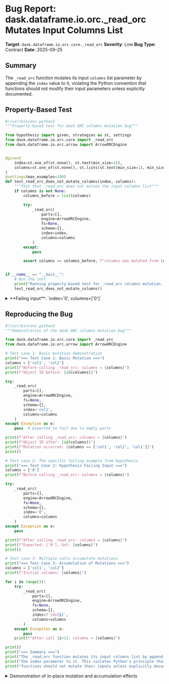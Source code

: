 # Bug Report: dask.dataframe.io.orc._read_orc Mutates Input Columns List

**Target**: `dask.dataframe.io.orc.core._read_orc`
**Severity**: Low
**Bug Type**: Contract
**Date**: 2025-09-25

## Summary

The `_read_orc` function mutates its input `columns` list parameter by appending the `index` value to it, violating the Python convention that functions should not modify their input parameters unless explicitly documented.

## Property-Based Test

```python
#!/usr/bin/env python3
"""Property-based test for dask ORC columns mutation bug"""

from hypothesis import given, strategies as st, settings
from dask.dataframe.io.orc.core import _read_orc
from dask.dataframe.io.orc.arrow import ArrowORCEngine


@given(
    index=st.one_of(st.none(), st.text(min_size=1)),
    columns=st.one_of(st.none(), st.lists(st.text(min_size=1), min_size=1, max_size=5))
)
@settings(max_examples=100)
def test_read_orc_does_not_mutate_columns(index, columns):
    """Test that _read_orc does not mutate the input columns list"""
    if columns is not None:
        columns_before = list(columns)

        try:
            _read_orc(
                parts=[],
                engine=ArrowORCEngine,
                fs=None,
                schema={},
                index=index,
                columns=columns
            )
        except:
            pass

        assert columns == columns_before, f"columns was mutated from {columns_before} to {columns}"


if __name__ == "__main__":
    # Run the test
    print("Running property-based test for _read_orc columns mutation...")
    test_read_orc_does_not_mutate_columns()
```

<details>

<summary>
**Failing input**: `index='0', columns=['0']`
</summary>
```
Traceback (most recent call last):
  File "<string>", line 1, in <module>
    from hypo import test_read_orc_does_not_mutate_columns; test_read_orc_does_not_mutate_columns()
                                                            ~~~~~~~~~~~~~~~~~~~~~~~~~~~~~~~~~~~~~^^
  File "/home/npc/pbt/agentic-pbt/worker_/60/hypo.py", line 10, in test_read_orc_does_not_mutate_columns
    index=st.one_of(st.none(), st.text(min_size=1)),
               ^^^
  File "/home/npc/miniconda/lib/python3.13/site-packages/hypothesis/core.py", line 2124, in wrapped_test
    raise the_error_hypothesis_found
  File "/home/npc/pbt/agentic-pbt/worker_/60/hypo.py", line 31, in test_read_orc_does_not_mutate_columns
    assert columns == columns_before, f"columns was mutated from {columns_before} to {columns}"
           ^^^^^^^^^^^^^^^^^^^^^^^^^
AssertionError: columns was mutated from ['0'] to ['0', '0']
Falsifying example: test_read_orc_does_not_mutate_columns(
    index='0',
    columns=['0'],
)
```
</details>

## Reproducing the Bug

```python
#!/usr/bin/env python3
"""Demonstration of the dask ORC columns mutation bug"""

from dask.dataframe.io.orc.core import _read_orc
from dask.dataframe.io.orc.arrow import ArrowORCEngine

# Test case 1: Basic mutation demonstration
print("=== Test Case 1: Basic Mutation ===")
columns = ['col1', 'col2']
print(f"Before calling _read_orc: columns = {columns}")
print(f"Object ID before: {id(columns)}")

try:
    _read_orc(
        parts=[],
        engine=ArrowORCEngine,
        fs=None,
        schema={},
        index='col1',
        columns=columns
    )
except Exception as e:
    pass  # Expected to fail due to empty parts

print(f"After calling _read_orc: columns = {columns}")
print(f"Object ID after: {id(columns)}")
print(f"Mutation occurred: {columns == ['col1', 'col2', 'col1']}")
print()

# Test case 2: The specific failing example from Hypothesis
print("=== Test Case 2: Hypothesis Failing Input ===")
columns = ['0']
print(f"Before calling _read_orc: columns = {columns}")

try:
    _read_orc(
        parts=[],
        engine=ArrowORCEngine,
        fs=None,
        schema={},
        index='0',
        columns=columns
    )
except Exception as e:
    pass

print(f"After calling _read_orc: columns = {columns}")
print(f"Expected: ['0'], Got: {columns}")
print()

# Test case 3: Multiple calls accumulate mutations
print("=== Test Case 3: Accumulation of Mutations ===")
columns = ['col1', 'col2']
print(f"Initial columns: {columns}")

for i in range(3):
    try:
        _read_orc(
            parts=[],
            engine=ArrowORCEngine,
            fs=None,
            schema={},
            index=f'idx{i}',
            columns=columns
        )
    except Exception as e:
        pass
    print(f"After call {i+1}: columns = {columns}")

print()
print("=== Summary ===")
print("The _read_orc function mutates its input columns list by appending")
print("the index parameter to it. This violates Python's principle that")
print("functions should not mutate their inputs unless explicitly documented.")
```

<details>

<summary>
Demonstration of in-place mutation and accumulation effects
</summary>
```
=== Test Case 1: Basic Mutation ===
Before calling _read_orc: columns = ['col1', 'col2']
Object ID before: 136553542011712
After calling _read_orc: columns = ['col1', 'col2', 'col1']
Object ID after: 136553542011712
Mutation occurred: True

=== Test Case 2: Hypothesis Failing Input ===
Before calling _read_orc: columns = ['0']
After calling _read_orc: columns = ['0', '0']
Expected: ['0'], Got: ['0', '0']

=== Test Case 3: Accumulation of Mutations ===
Initial columns: ['col1', 'col2']
After call 1: columns = ['col1', 'col2', 'idx0']
After call 2: columns = ['col1', 'col2', 'idx0', 'idx1']
After call 3: columns = ['col1', 'col2', 'idx0', 'idx1', 'idx2']

=== Summary ===
The _read_orc function mutates its input columns list by appending
the index parameter to it. This violates Python's principle that
functions should not mutate their inputs unless explicitly documented.
```
</details>

## Why This Is A Bug

The `_read_orc` function at line 113 in `/home/npc/miniconda/lib/python3.13/site-packages/dask/dataframe/io/orc/core.py` directly modifies the input `columns` list using `columns.append(index)`. This violates several important principles:

1. **Python convention violation**: Functions should not mutate their input parameters unless explicitly documented. The function has no docstring indicating this side effect.

2. **Inconsistency with public API**: The public `read_orc` function (line 98) already protects against this issue by creating a new list: `columns = [col for col in columns if col != index]`. This shows the developers understand that mutation should be avoided, making the mutation in `_read_orc` inconsistent.

3. **Accumulation problem**: Multiple calls with the same list cause accumulation of index values, as demonstrated in Test Case 3 where the list grows from `['col1', 'col2']` to `['col1', 'col2', 'idx0', 'idx1', 'idx2']`.

4. **Same object mutation**: The mutation happens in-place (same object ID), meaning any code holding a reference to the original list sees unexpected changes.

## Relevant Context

The `_read_orc` function is a private internal function (indicated by the leading underscore) called by the public `read_orc` function via `dd.from_map` at line 99-108. While the public API protects against this issue in most cases, the bug still exists and could affect:

- Direct calls to the private `_read_orc` function (discouraged but possible)
- Future refactorings that change how `read_orc` handles the columns list
- Other internal code paths that might use `_read_orc`

The bug is located in the dask library's ORC I/O module, specifically in the core implementation that handles reading ORC files into Dask DataFrames.

## Proposed Fix

```diff
--- a/dask/dataframe/io/orc/core.py
+++ b/dask/dataframe/io/orc/core.py
@@ -110,7 +110,8 @@ def to_orc(

 def _read_orc(parts, *, engine, fs, schema, index, columns=None):
     if index is not None and columns is not None:
-        columns.append(index)
+        columns = list(columns)  # Create a copy to avoid mutation
+        columns.append(index)
     _df = engine.read_partition(
         fs,
         parts,
```